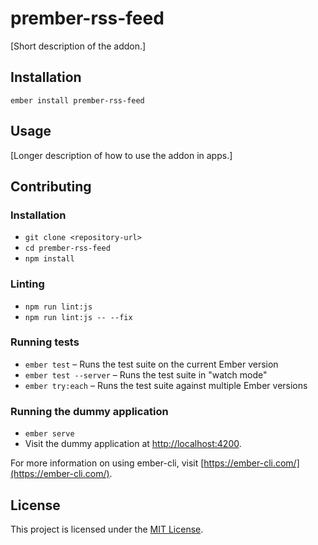 prember-rss-feed
==============================================================================

[Short description of the addon.]

Installation
------------------------------------------------------------------------------

```
ember install prember-rss-feed
```


Usage
------------------------------------------------------------------------------

[Longer description of how to use the addon in apps.]


Contributing
------------------------------------------------------------------------------

### Installation

* `git clone <repository-url>`
* `cd prember-rss-feed`
* `npm install`

### Linting

* `npm run lint:js`
* `npm run lint:js -- --fix`

### Running tests

* `ember test` – Runs the test suite on the current Ember version
* `ember test --server` – Runs the test suite in "watch mode"
* `ember try:each` – Runs the test suite against multiple Ember versions

### Running the dummy application

* `ember serve`
* Visit the dummy application at [http://localhost:4200](http://localhost:4200).

For more information on using ember-cli, visit [https://ember-cli.com/](https://ember-cli.com/).

License
------------------------------------------------------------------------------

This project is licensed under the [MIT License](LICENSE.md).
